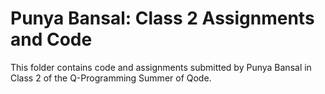 # Punya Bansal: Class 2 Assignments and Code
This folder contains code and assignments submitted by Punya Bansal in Class 2 of the Q-Programming Summer of Qode.